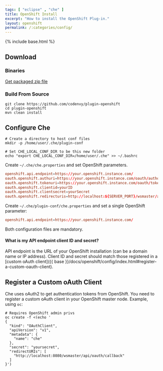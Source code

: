 ```yaml
---
tags: [ "eclipse" , "che" ]
title: OpenShift Install
excerpt: "How to install the OpenShift Plug-in."
layout: openshift
permalink: /:categories/config/
---
```

{% include base.html %}

## Download  
### Binaries
[Get packaged zip file](http://maven.codenvycorp.com/content/repositories/codenvy-public-snapshots/org/eclipse/che/openshift-plugin-assembly-main/)

### Build From Source
```shell  
git clone https://github.com/codenvy/plugin-openshift
cd plugin-openshift
mvn clean install
```

## Configure Che  

```shell  
# Create a directory to host conf files
mkdir -p /home/user/.che/plugin-conf

# Set CHE_LOCAL_CONF_DIR to be this new folder
echo "export CHE_LOCAL_CONF_DIR=/home/user/.che" >> ~/.bashrc
```
Create `~/.che/che.properties` and set OpenShift parameters.
```toml  
openshift.api.endpoint=https://your.openshift.instance.com/
oauth.openshift.authuri=https://your.openshift.instance.com/oauth/authorize
oauth.openshift.tokenuri=https://your.openshift.instance.com/oauth/token
oauth.openshift.clientid=yourID
oauth.openshift.clientsecret=yourSecret
oauth.openshift.redirecturis=http://localhost:${SERVER_PORT}/wsmaster/api/oauth/callback
```
Create `~/.che/plugin-conf/che.properties` and set a single OpenShift parameter:
```toml  
openshift.api.endpoint=https://your.openshift.instance.com/
```
Both configuration files are mandatory.


#### What is my API endpoint client ID and secret?
API endpoint is the URL of your OpenShift installation (can be a domain name or IP address). Client ID and secret should match those registered in a [custom oAuth client]({{ base }}/docs/openshift/config/index.html#register-a-custom-oauth-client).  


## Register a Custom oAuth Client  
Che uses oAuth2 to get authentication tokens from OpenShift. You need to register a custom oAuth client in your OpenShift master node. Example, using `oc`:
```shell  
# Requires OpenShift admin privs
oc create -f <(echo '
{
  "kind": "OAuthClient",
  "apiVersion": "v1",
  "metadata": {
    "name": "che"
  },
  "secret": "yoursecret",
  "redirectURIs": [
    "http://localhost:8080/wsmaster/api/oauth/callback"
  ]
}')
```
